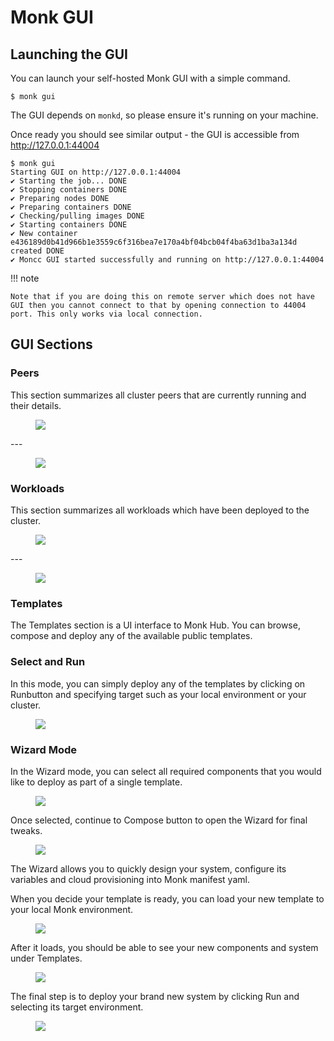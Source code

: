 # Monk GUI

## Launching the GUI

You can launch your self-hosted Monk GUI with a simple command.

    $ monk gui

The GUI depends on `monkd`, so please ensure it's running on your machine.

Once ready you should see similar output - the GUI is accessible from <http://127.0.0.1:44004>

```
$ monk gui
Starting GUI on http://127.0.0.1:44004
✔ Starting the job... DONE
✔ Stopping containers DONE
✔ Preparing nodes DONE
✔ Preparing containers DONE
✔ Checking/pulling images DONE
✔ Starting containers DONE
✔ New container e436189d0b41d966b1e3559c6f316bea7e170a4bf04bcb04f4ba63d1ba3a134d created DONE
✔ Moncc GUI started successfully and running on http://127.0.0.1:44004
```

!!! note

    Note that if you are doing this on remote server which does not have GUI then you cannot connect to that by opening connection to 44004 port. This only works via local connection.

## GUI Sections

### Peers

This section summarizes all cluster peers that are currently running and their details.

<figure>
  <img src="/assets/gui1.png" />
</figure>
---
<figure>
  <img src="/assets/gui2.png" />
</figure>

### Workloads

This section summarizes all workloads which have been deployed to the cluster.

<figure>
  <img src="/assets/gui3.png" />
</figure>
---
<figure>
  <img src="/assets/gui4.png" />
</figure>

### Templates

The Templates section is a UI interface to Monk Hub. You can browse, compose and deploy any of the available public templates.

### Select and Run

In this mode, you can simply deploy any of the templates by clicking on Runbutton and specifying target such as your local environment or your cluster.

<figure>
  <img src="/assets/gui5.png" />
</figure>

### Wizard Mode

In the Wizard mode, you can select all required components that you would like to deploy as part of a single template.

<figure>
  <img src="/assets/gui6.png" />
</figure>

Once selected, continue to Compose button to open the Wizard for final tweaks.

<figure>
  <img src="/assets/gui7.png" />
</figure>

The Wizard allows you to quickly design your system, configure its variables and cloud provisioning into Monk manifest yaml.

When you decide your template is ready, you can load your new template to your local Monk environment.

<figure>
  <img src="/assets/gui8.png" />
</figure>

After it loads, you should be able to see your new components and system under Templates.

<figure>
  <img src="/assets/gui9.png" />
</figure>

The final step is to deploy your brand new system by clicking Run and selecting its target environment.

<figure>
  <img src="/assets/gui10.png" />
</figure>
